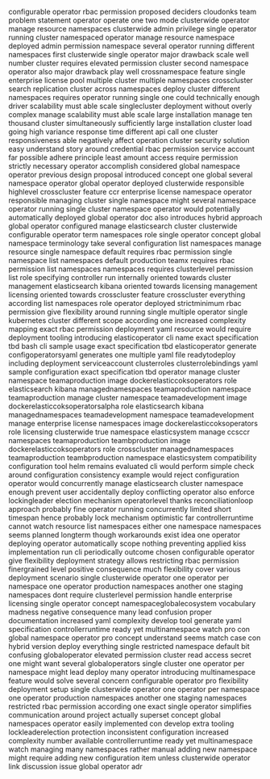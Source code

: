configurable operator rbac permission proposed deciders cloudonks team problem statement operator operate one two mode clusterwide operator manage resource namespaces clusterwide admin privilege single operator running cluster namespaced operator manage resource namespace deployed admin permission namespace several operator running different namespaces first clusterwide single operator major drawback scale well number cluster requires elevated permission cluster second namespace operator also major drawback play well crossnamespace feature single enterprise license pool multiple cluster multiple namespaces crosscluster search replication cluster across namespaces deploy cluster different namespaces requires operator running single one could technically enough driver scalability must able scale singlecluster deployment without overly complex manage scalability must able scale large installation manage ten thousand cluster simultaneously sufficiently large installation cluster load going high variance response time different api call one cluster responsiveness able negatively affect operation cluster security solution easy understand story around credential rbac permission service account far possible adhere principle least amount access require permission strictly necessary operator accomplish considered global namespace operator previous design proposal introduced concept one global several namespace operator global operator deployed clusterwide responsible highlevel crosscluster feature ccr enterprise license namespace operator responsible managing cluster single namespace might several namespace operator running single cluster namespace operator would potentially automatically deployed global operator doc also introduces hybrid approach global operator configured manage elasticsearch cluster clusterwide configurable operator term namespaces role single operator concept global namespace terminology take several configuration list namespaces manage resource single namespace default requires rbac permission single namespace list namespaces default production teamx requires rbac permission list namespaces namespaces requires clusterlevel permission list role specifying controller run internally oriented towards cluster management elasticsearch kibana oriented towards licensing management licensing oriented towards crosscluster feature crosscluster everything according list namespaces role operator deployed strictminimum rbac permission give flexibility around running single multiple operator single kubernetes cluster different scope according one increased complexity mapping exact rbac permission deployment yaml resource would require deployment tooling introducing elasticoperator cli name exact specification tbd bash cli sample usage exact specification tbd elasticoperator generate configoperatorsyaml generates one multiple yaml file readytodeploy including deployment serviceaccount clusterroles clusterrolebindings yaml sample configuration exact specification tbd operator manage cluster namespace teamaproduction image dockerelasticcoksoperators role elasticsearch kibana managednamespaces teamaproduction namespace teamaproduction manage cluster namespace teamadevelopment image dockerelasticcoksoperatorsalpha role elasticsearch kibana managednamespaces teamadevelopment namespace teamadevelopment manage enterprise license namespaces image dockerelasticcoksoperators role licensing clusterwide true namespace elasticsystem manage ccsccr namespaces teamaproduction teambproduction image dockerelasticcoksoperators role crosscluster managednamespaces teamaproduction teambproduction namespace elasticsystem compatibility configuration tool helm remains evaluated cli would perform simple check around configuration consistency example would reject configuration operator would concurrently manage elasticsearch cluster namespace enough prevent user accidentally deploy conflicting operator also enforce lockingleader election mechanism operatorlevel thanks reconciliationloop approach probably fine operator running concurrently limited short timespan hence probably lock mechanism optimistic far controllerruntime cannot watch resource list namespaces either one namespace namespaces seems planned longterm though workarounds exist idea one operator deploying operator automatically scope nothing preventing applied kiss implementation run cli periodically outcome chosen configurable operator give flexibility deployment strategy allows restricting rbac permission finergrained level positive consequence much flexibility cover various deployment scenario single clusterwide operator one operator per namespace one operator production namespaces another one staging namespaces dont require clusterlevel permission handle enterprise licensing single operator concept namespaceglobalecosystem vocabulary madness negative consequence many lead confusion proper documentation increased yaml complexity develop tool generate yaml specification controllerruntime ready yet multinamespace watch pro con global namespace operator pro concept understand seems match case con hybrid version deploy everything single restricted namespace default bit confusing globaloperator elevated permission cluster read access secret one might want several globaloperators single cluster one operator per namespace might lead deploy many operator introducing multinamespace feature would solve several concern configurable operator pro flexibility deployment setup single clusterwide operator one operator per namespace one operator production namespaces another one staging namespaces restricted rbac permission according one exact single operator simplifies communication around project actually superset concept global namespaces operator easily implemented con develop extra tooling lockleaderelection protection inconsistent configuration increased complexity number available controllerruntime ready yet multinamespace watch managing many namespaces rather manual adding new namespace might require adding new configuration item unless clusterwide operator link discussion issue global operator adr
